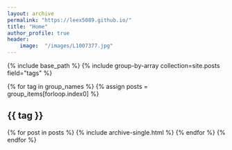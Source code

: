 ```yaml
---
layout: archive
permalink: "https://leex5089.github.io/"
title: "Home"
author_profile: true
header:
	image:  "/images/L1007377.jpg"
---
```

  
{% include base_path %}
{% include group-by-array collection=site.posts field="tags" %}

{% for tag in group_names %}
  {% assign posts = group_items[forloop.index0] %}
  <h2 id="{{ tag | slugify }}" class="archive__subtitle">{{ tag }}</h2>
  {% for post in posts %}
    {% include archive-single.html %}
  {% endfor %}
{% endfor %}